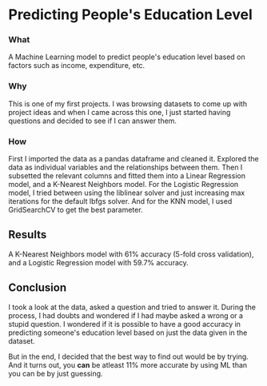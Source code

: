 # Predicting People's Education Level
### What
A Machine Learning model to predict people's education level based on factors such as income, expenditure, etc.
### Why
This is one of my first projects. I was browsing datasets to come up with project ideas and when I came across this one, I just started having questions and decided to see if I can answer them.
### How
First I imported the data as a pandas dataframe and cleaned it. Explored the data as individual variables and the relationships between them. Then I subsetted the relevant columns and fitted them into a Linear Regression model, and a K-Nearest Neighbors model. For the Logistic Regression model, I tried between using the liblinear solver and just increasing max iterations for the default lbfgs solver. And for the KNN model, I used GridSearchCV to get the best parameter.
## Results
A K-Nearest Neighbors model with 61% accuracy (5-fold cross validation), and a Logistic Regression model with 59.7% accuracy.
## Conclusion
I took a look at the data, asked a question and tried to answer it. During the process, I had doubts and wondered if I had maybe asked a wrong or a stupid question. I wondered if it is possible to have a good accuracy in predicting someone's education level based on just the data given in the dataset. 

But in the end, I decided that the best way to find out would be by trying. And it turns out, you **can** be atleast 11% more accurate by using ML than you can be by just guessing.
